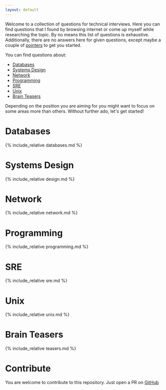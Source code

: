 ```yaml
---
layout: default
---
```


Welcome to a collection of questions for technical interviews. Here you can find questions that I found by browsing internet or come up myself while researching the topic. By no means this list of questions is exhaustive. Additionally, there are no answers here for given questions, except maybe a couple of [pointers](https://en.wikipedia.org/wiki/Pointer_(computer_programming)) to get you started. 

You can find questions about:
- [Databases](#databases)
- [Systems Design](#systems-design)
- [Network](#network)
- [Programming](#programming)
- [SRE](#sre)
- [Unix](#unix)
- [Brain Teasers](#brain-teasers)

Depending on the position you are aiming for you might want to focus on some areas more than others. Without further ado, let's get started!

# Databases
{% include_relative databases.md %}


# Systems Design
{% include_relative design.md %}


# Network
{% include_relative network.md %}


# Programming
{% include_relative programming.md %}


# SRE
{% include_relative sre.md %}


# Unix
{% include_relative unix.md %}


# Brain Teasers
{% include_relative teasers.md %}


# Contribute
You are welcome to contribute to this repository. Just open a PR on [GitHub](https://github.com/leroy-jenkins-x/sre-interview)
